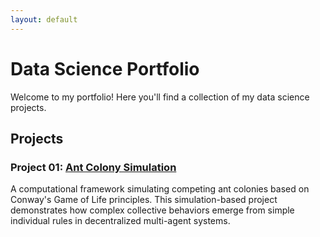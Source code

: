 ```yaml
---
layout: default
---
```

   
# Data Science Portfolio
Welcome to my portfolio! Here you'll find a collection of my data science projects.
   
## Projects
   
### Project 01: [Ant Colony Simulation](projects/ant-colony-simulation.html)
A computational framework simulating competing ant colonies based on Conway's Game of Life principles. This simulation-based project demonstrates how complex collective behaviors emerge from simple individual rules in decentralized multi-agent systems.
